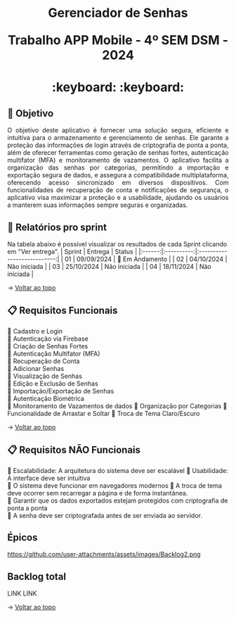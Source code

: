 <span id="topo">
<h1 align='center'>
Gerenciador de Senhas

Trabalho APP Mobile - 4º SEM DSM - 2024

</h1>

<h1 align='center'> :keyboard:  :keyboard: </h1>


## :dart: Objetivo
<p align='justify'>
    O objetivo deste aplicativo é fornecer uma solução segura, eficiente e intuitiva para o armazenamento e gerenciamento de senhas. Ele garante a proteção das informações de login através de criptografia de ponta a ponta, além de oferecer ferramentas como geração de senhas fortes, autenticação multifator (MFA) e monitoramento de vazamentos. O aplicativo facilita a organização das senhas por categorias, permitindo a importação e exportação segura de dados, e assegura a compatibilidade multiplataforma, oferecendo acesso sincronizado em diversos dispositivos. Com funcionalidades de recuperação de conta e notificações de segurança, o aplicativo visa maximizar a proteção e a usabilidade, ajudando os usuários a manterem suas informações sempre seguras e organizadas.
</p>

<span id='relatorios'>

## :pushpin: Relatórios pro sprint
Na tabela abaixo é possível visualizar os resultados de cada Sprint clicando em "Ver entrega". 
| Sprint |  Entrega   |            Status           | 
|:------:|:----------:|:---------------------------:|
| 01     | 09/09/2024 | :construction: Em Andamento | 
| 02     | 04/10/2024 | Não iniciada | 
| 03     | 25/10/2024 | Não iniciada | 
| 04     | 18/11/2024 | Não iniciada | 

→ [Voltar ao topo](#topo)

<span id='backlog'>

## :clipboard: Requisitos Funcionais
:pushpin: Cadastro e Login   
:pushpin: Autenticação via Firebase    
:pushpin: Criação de Senhas Fortes  
:pushpin: Autenticação Multifator (MFA)  
:pushpin: Recuperação de Conta  
:pushpin: Adicionar Senhas    
:pushpin: Visualização de Senhas    
:pushpin: Edição e Exclusão de Senhas    
:pushpin: Importação/Exportação de Senhas    
:pushpin: Autenticação Biométrica  
:pushpin: Monitoramento de Vazamentos de dados
:pushpin: Organização por Categorias
:pushpin: Funcionalidade de Arrastar e Soltar
:pushpin: Troca de Tema Claro/Escuro

→ [Voltar ao topo](#topo)

## :clipboard: Requisitos NÃO Funcionais
:pushpin: Escalabilidade: A arquitetura do sistema deve ser escalável
:pushpin: Usabilidade: A interface deve ser intuitiva  
:pushpin: O sistema deve funcionar em navegadores modernos 
:pushpin: A troca de tema deve ocorrer sem recarregar a página e de forma instantânea.   
:pushpin: Garantir que os dados exportados estejam protegidos com criptografia de ponta a ponta    
:pushpin: A senha deve ser criptografada antes de ser enviada ao servidor.

##  Épicos

https://github.com/user-attachments/assets/images/Backlog2.png


## Backlog total

LINK
LINK

→ [Voltar ao topo](#topo)
